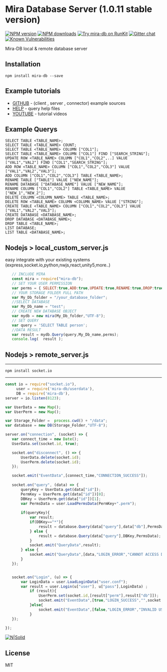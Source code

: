 # Mira Database Server (1.0.11 stable version)

[![NPM version][npm-image]][npm-url]
[![NPM downloads][downloads-image]][downloads-url]
[![Try mira-db on RunKit](https://badge.runkitcdn.com/mira-db.svg)](https://npm.runkit.com/mira-db)
[![Gitter chat](https://badges.gitter.im/gitterHQ/gitter.png)](https://gitter.im/mira-db)
[![Known Vulnerabilities](https://snyk.io/test/npm/mira-db/badge.svg)](https://snyk.io/test/npm/mira-db)

Mira-DB local & remote database server

## Installation
```
npm install mira-db --save
```

## Example tutorials

* [GITHUB](https://github.com/Nodeclient/Mira-DB) - (client , server , connector) example sources
* [HELP](https://github.com/Nodeclient/Mira-DB/tree/master/Query%20schema) - query help files
* [YOUTUBE](https://www.youtube.com/watch?v=wWt-ZyinFdM&list=PLq4qcUhhlBq4nsD4oVym8jz1WwKCFlDx1) - tutorial videos

## Example Querys

    SELECT TABLE <TABLE_NAME>; 
    SELECT TABLE <TABLE_NAME> COUNT; 
    SELECT TABLE <TABLE_NAME> COLUMN ["COL1"];
    SELECT TABLE <TABLE_NAME> COLUMN ["COL1"] FIND ["SEARCH_STRING"]; 
    UPDATE ROW <TABLE_NAME> COLUMN ["COL1","COL2",..] VALUE ["VAL1","VAL2"] FIND ["COL1","SEARCH_STRING"];
    ADD ROW <TABLE_NAME> COLUMN ["COL1","COL2","COL3"] VALUE ["VAL1","VAL2","VAL3"]; 
    ADD COLUMN ["COL1","COL2","COL3"] TABLE <TABLE_NAME>; 
    RENAME TABLE ["TABLE"] VALUE ["NEW_NAME"]; 
    RENAME DATABASE ["DATABASE_NAME"] VALUE ["NEW_NAME"]; 
    RENAME COLUMN ["COL1","COL2"] TABLE <TABLE_NAME> VALUE ["NEW_1","NEW_2"]; 
    DELETE COLUMN <COLUMN_NAME> TABLE <TABLE_NAME>; 
    DELETE ROW <TABLE_NAME> COLUMN <COLUMN_NAME> VALUE ["STRING"];
    CREATE TABLE <TABLE_NAME> COLUMN ["COL1","COL2","COL3"] VALUE ["VAL1","VAL2","VAL3"];
    CREATE DATABASE <DATABASE_NAME>;
    DROP DATABASE <DATABASE_NAME>;
    DROP TABLE <TABLE_NAME>;
    LIST DATABASE;
    LIST TABLE <DATABASE_NAME>;
  
## Nodejs  >  local_custom_server.js

easy integrate with your existing systems (express,socket.io,python,nwjs,react,unity5,more..)

 ```js
    // INCLUDE MIRA
    const mira = require("mira-db");
    // SET YOUR USER PERMISSION
    var perms = { SELECT:true,ADD:true,UPDATE:true,RENAME:true,DROP:true,DELETE:true,CREATE:true,LIST:true }
    // YOUR STORAGE FOLDER FULL PATH
    var My_Db_folder = "/your_database_folder";
    //SELECT DATABASE
    var My_Db_name = "test";
    // CREATE NEW DATABASE OBJECT
    var mydb = new mira(My_Db_folder,"UTF-8");
    // SET QUERY
    var query = 'SELECT TABLE person';
    //DATA RESULT
    var result = mydb.Query(query,My_Db_name,perms);
    console.log(  result );
```

## Nodejs  >  remote_server.js

---------------------------------------------
    npm install socket.io
---------------------------------------------

 ```js
const io = require("socket.io"), 
      user = require('mira-db/userdata'),
      DB = require('mira-db'),
server = io.listen(8123);

var UserData = new Map();     
var UserPerm = new Map();  

var Storage_Folder =  process.cwd() + "/data";
var database = new DB(Storage_Folder,"UTF-8");

server.on("connection", (socket) => {
    var connect_time = new Date();
    UserData.set(socket.id, true); 

    socket.on("disconnect", () => { 
        UserData.delete(socket.id); 
        UserPerm.delete(socket.id);
    });

    socket.emit("EventData",[connect_time,"CONNECTION_SUCCESS"]);
    
    socket.on("query", (data) => {
        queryKey = UserData.get(data["id"]);
        PermKey = UserPerm.get(data["id"])[0];
        DBKey = UserPerm.get(data["id"])[1];
        var PermsData = user.LoadPermsData(PermKey+".perm");
    
        if(queryKey){
            var result;
            if(DBKey=="*"){
                result = database.Query(data["query"],data["db"],PermsData);
            } else {
                result = database.Query(data["query"],DBKey,PermsData);
            }
            socket.emit("QueryData",result);
        } else {
            socket.emit("QueryData",[data,"LOGIN_ERROR","CANNOT ACCESS DATABASE"]);
        }
    });


    socket.on("Login", (u) => {
        var LoginData = user.LoadLoginData("user.conf"); 
        var result = user.Login(u["user"], u["pass"],LoginData) ;
            if (result){
                UserPerm.set(socket.id,[result["perm"],result["db"]]);
                socket.emit("EventData",[true,"LOGIN_SUCCESS","",socket.id]);
            }else{
                socket.emit("EventData",[false,"LOGIN_ERROR","INVALID USERNAME OR PASSWORD",0]);
            }
    });

});
```

[![N|Solid](https://miradbblog.files.wordpress.com/2018/08/untitled-11.jpg)](https://www.npmjs.com/package/mira-db) 

## License

MIT

[npm-image]: https://img.shields.io/npm/v/mira-db.svg?style=flat
[npm-url]: https://npmjs.org/package/mira-db
[downloads-image]: https://img.shields.io/npm/dm/mira-db.svg?style=flat
[downloads-url]: https://npmjs.org/package/mira-db